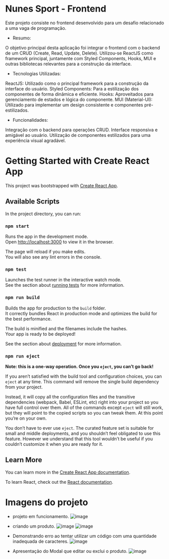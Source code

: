 # Nunes Sport - Frontend
Este projeto consiste no frontend desenvolvido para um desafio relacionado a uma vaga de programação.

- Resumo:

O objetivo principal desta aplicação foi integrar o frontend com o backend de um CRUD (Create, Read, Update, Delete). Utilizou-se ReactJS como framework principal, juntamente com Styled Components, Hooks, MUI e outras bibliotecas relevantes para a construção da interface.

- Tecnologias Utilizadas:

ReactJS: Utilizado como o principal framework para a construção da interface do usuário.
Styled Components: Para a estilização dos componentes de forma dinâmica e eficiente.
Hooks: Aproveitados para gerenciamento de estados e lógica do componente.
MUI (Material-UI): Utilizado para implementar um design consistente e componentes pré-estilizados.

- Funcionalidades:

Integração com o backend para operações CRUD.
Interface responsiva e amigável ao usuário.
Utilização de componentes estilizados para uma experiência visual agradável.

# Getting Started with Create React App

This project was bootstrapped with [Create React App](https://github.com/facebook/create-react-app).

## Available Scripts

In the project directory, you can run:

### `npm start`

Runs the app in the development mode.\
Open [http://localhost:3000](http://localhost:3000) to view it in the browser.

The page will reload if you make edits.\
You will also see any lint errors in the console.

### `npm test`

Launches the test runner in the interactive watch mode.\
See the section about [running tests](https://facebook.github.io/create-react-app/docs/running-tests) for more information.

### `npm run build`

Builds the app for production to the `build` folder.\
It correctly bundles React in production mode and optimizes the build for the best performance.

The build is minified and the filenames include the hashes.\
Your app is ready to be deployed!

See the section about [deployment](https://facebook.github.io/create-react-app/docs/deployment) for more information.

### `npm run eject`

**Note: this is a one-way operation. Once you `eject`, you can’t go back!**

If you aren’t satisfied with the build tool and configuration choices, you can `eject` at any time. This command will remove the single build dependency from your project.

Instead, it will copy all the configuration files and the transitive dependencies (webpack, Babel, ESLint, etc) right into your project so you have full control over them. All of the commands except `eject` will still work, but they will point to the copied scripts so you can tweak them. At this point you’re on your own.

You don’t have to ever use `eject`. The curated feature set is suitable for small and middle deployments, and you shouldn’t feel obligated to use this feature. However we understand that this tool wouldn’t be useful if you couldn’t customize it when you are ready for it.

## Learn More

You can learn more in the [Create React App documentation](https://facebook.github.io/create-react-app/docs/getting-started).

To learn React, check out the [React documentation](https://reactjs.org/).

# Imagens do projeto

- projeto em funcionamento.
![image](https://github.com/Pedro-Marques-Santos/frontend-nunes-sport/assets/104912054/59197953-e615-48dc-9b3b-7232e0e321ac)

- criando um produto.
![image](https://github.com/Pedro-Marques-Santos/frontend-nunes-sport/assets/104912054/5ed5b03d-a0ea-4828-b787-ddec5ffe3c0f)
![image](https://github.com/Pedro-Marques-Santos/frontend-nunes-sport/assets/104912054/a2c2c126-7714-446d-bdb5-393ad0371340)

- Demonstrando erro ao tentar utilizar um código com uma quantidade inadequada de caracteres.
![image](https://github.com/Pedro-Marques-Santos/frontend-nunes-sport/assets/104912054/9f1316d0-9a25-4730-be8f-4d3b2408c581)

- Apresentação do Modal que editar ou exclui o produto.
![image](https://github.com/Pedro-Marques-Santos/frontend-nunes-sport/assets/104912054/c36f3082-8f14-49e3-937f-c05406a2e3eb)


